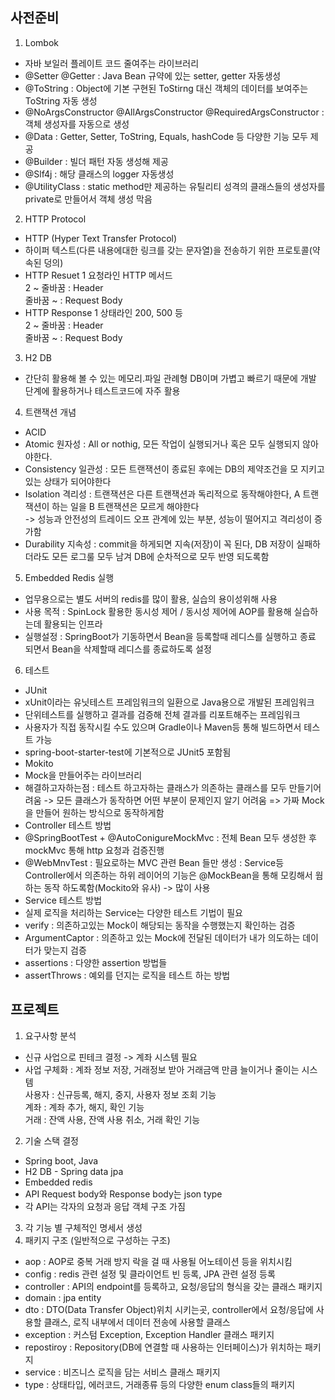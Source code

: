 ## 사전준비
1. Lombok
- 자바 보일러 플레이트 코드 줄여주는 라이브러리
- @Setter @Getter : Java Bean 규약에 있는 setter, getter 자동생성
- @ToString : Object에 기본 구현된 ToStirng 대신 객체의 데이터를 보여주는 ToString 자동 생성
- @NoArgsConstructor @AllArgsConstructor @RequiredArgsConstructor : 객체 생성자를 자동으로 생성
- @Data : Getter, Setter, ToString, Equals, hashCode 등 다양한 기능 모두 제공
- @Builder : 빌더 패턴 자동 생성해 제공
- @Slf4j : 해당 클래스의 logger 자동생성
- @UtilityClass : static method만 제공하는 유틸리티 성격의 클래스들의 생성자를 private로 만들어서 객체 생성 막음
2. HTTP Protocol
- HTTP (Hyper Text Transfer Protocol)
- 하이퍼 텍스트(다른 내용에대한 링크를 갖는 문자열)을 전송하기 위한 프로토콜(약속된 덩의)
- HTTP Resuet
1 요청라인 HTTP 메서드  
2 ~ 줄바꿈 : Header  
줄바꿈 ~ : Request Body   
- HTTP Response
1 상태라인 200, 500 등  
2 ~ 줄바꿈 : Header  
줄바꿈 ~ : Request Body  
3. H2 DB
- 간단히 활용해 볼 수 있는 메모리.파일 관례형 DB이며 가볍고 빠르기 때문에 개발 단계에 활용하거나 테스트코드에 자주 활용
4. 트랜잭션 개념
- ACID
- Atomic 원자성 : All or nothig, 모든 작업이 실행되거나 혹은 모두 실행되지 않아야한다.
- Consistency 일관성 : 모든 트랜잭션이 종료된 후에는 DB의 제약조건을 모 지키고 있는 상태가 되어야한다
- Isolation 격리성 : 트랜잭션은 다른 트랜잭션과 독리적으로 동작해야한다, A 트랜잭션이 하는 일을 B 트랜잭션은 모르게 해야한다  
-> 성능과 안전성의 트레이드 오프 관계에 있는 부분, 성능이 떨어지고 격리성이 증가함  
- Durability 지속성 : commit을 하게되면 지속(저장)이 꼭 된다, DB 저장이 실패하더라도 모든 로그룰 모두 남겨 DB에 순차적으로 모두 반영 되도록함
5. Embedded Redis 실행
- 업무용으로는 별도 서버의 redis를 많이 활용, 실습의 용이성위해 사용
- 사용 목적 : SpinLock 활용한 동시성 제어 / 동시성 제어에 AOP를 활용해 실습하는데 활용되는 인프라
- 실행설정 : SpringBoot가 기동하면서 Bean을 등록할때 레디스를 실행하고 종료 되면서 Bean을 삭제할때 레디스를 종료하도록 설정
6. 테스트
- JUnit 
- xUnit이라는 유닛테스트 프레임워크의 일환으로 Java용으로 개발된 프레임워크
- 단위테스트를 실행하고 결과를 검증해 전체 결과를 리포트해주는 프레임워크
- 사용자가 직접 동작시킬 수도 있으며 Gradle이나 Maven등 통해 빌드하면서 테스트 가능
- spring-boot-starter-test에 기본적으로 JUnit5 포함됨
- Mokito
- Mock을 만들어주는 라이브러리
- 해결하고자하는점 : 테스트 하고자하는 클래스가 의존하는 클래스를 모두 만들기어려움 -> 모든 클래스가 동작하면 어떤 부분이 문제인지 알기 어려움 => 가짜 Mock을 만들어 원하는 방식으로 동작하게함
- Controller 테스트 방법
- @SpringBootTest + @AutoConigureMockMvc : 전체 Bean 모두 생성한 후 mockMvc 통해 http 요청과 검증진행
- @WebMnvTest : 필요로하는 MVC 관련 Bean 들만 생성 : Service등 Controller에서 의존하는 하위 레이어의 기능은 @MockBean을 통해 모킹해서 웜하는 동작 하도록함(Mockito와 유사) -> 많이 사용
- Service 테스트 방법
- 실제 로직을 처리하는 Service는 다양한 테스트 기법이 필요
- verify : 의존하고있는 Mock이 해당되는 동작을 수행했는지 확인하는 검증
- ArgumentCaptor : 의존하고 있는 Mock에 전달된 데이터가 내가 의도하는 데이터가 맞는지 검증
- assertions : 다양한 assertion 방법들
- assertThrows : 예외를 던지는 로직을 테스트 하는 방법  
  
## 프로젝트
1. 요구사항 분석
- 신규 사업으로 핀테크 결정 -> 계좌 시스템 필요
- 사업 구체화 : 계좌 정보 저장, 거래정보 받아 거래금액 만큼 늘이거나 줄이는 시스템  
사용자 : 신규등록, 해지, 중지, 사용자 정보 조회 기능   
계좌 : 계좌 추가, 해지, 확인 기능  
거래 : 잔액 사용, 잔액 사용 취소, 거래 확인 기능  
2. 기술 스택 결정
- Spring boot, Java
- H2 DB - Spring data jpa
- Embedded redis
- API Request body와 Response body는 json type
- 각 API는 각자의 요청과 응답 객체 구조 가짐
3. 각 기능 별 구체적인 명세서 생성
4. 패키지 구조 (일반적으로 구성하는 구조) 
- aop : AOP로 중복 거래 방지 락을 걸 때 사용될 어노테이션 등을 위치시킴
- config : redis 관련 설정 및 클라이언트 빈 등록, JPA 관련 설정 등록
- controller : API의 endpoint를 등록하고, 요청/응답의 형식을 갖는 클래스 패키지
- domain : jpa entity
- dto : DTO(Data Transfer Object)위치 시키는곳, controller에서 요청/응답에 사용할 클래스, 로직 내부에서 데이터 전송에 사용할 클래스
- exception : 커스텀 Exception, Exception Handler 클래스 패키지
- repostiroy : Repository(DB에 연결할 때 사용하는 인터페이스)가 위치하는 패키지
- service : 비즈니스 로직을 담는 서비스 클래스 패키지
- type : 상태타입, 에러코드, 거래종류 등의 다양한 enum class들의 패키지

  

